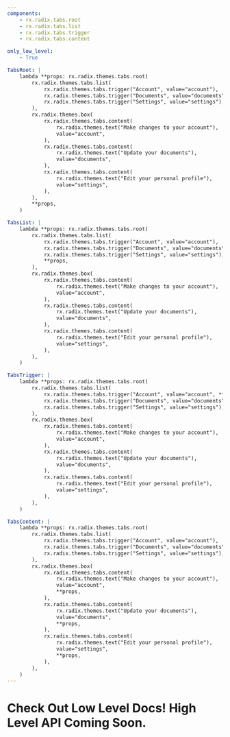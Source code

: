 ```yaml
---
components:
    - rx.radix.tabs.root
    - rx.radix.tabs.list
    - rx.radix.tabs.trigger
    - rx.radix.tabs.content

only_low_level:
    - True

TabsRoot: |
    lambda **props: rx.radix.themes.tabs.root(
        rx.radix.themes.tabs.list(
            rx.radix.themes.tabs.trigger("Account", value="account"),
            rx.radix.themes.tabs.trigger("Documents", value="documents"),
            rx.radix.themes.tabs.trigger("Settings", value="settings"),
        ),
        rx.radix.themes.box(
            rx.radix.themes.tabs.content(
                rx.radix.themes.text("Make changes to your account"),
                value="account",
            ),
            rx.radix.themes.tabs.content(
                rx.radix.themes.text("Update your documents"),
                value="documents",
            ),
            rx.radix.themes.tabs.content(
                rx.radix.themes.text("Edit your personal profile"),
                value="settings",
            ),
        ),
        **props,
    )

TabsList: |
    lambda **props: rx.radix.themes.tabs.root(
        rx.radix.themes.tabs.list(
            rx.radix.themes.tabs.trigger("Account", value="account"),
            rx.radix.themes.tabs.trigger("Documents", value="documents"),
            rx.radix.themes.tabs.trigger("Settings", value="settings"),
            **props,
        ),
        rx.radix.themes.box(
            rx.radix.themes.tabs.content(
                rx.radix.themes.text("Make changes to your account"),
                value="account",
            ),
            rx.radix.themes.tabs.content(
                rx.radix.themes.text("Update your documents"),
                value="documents",
            ),
            rx.radix.themes.tabs.content(
                rx.radix.themes.text("Edit your personal profile"),
                value="settings",
            ),
        ),
    )

TabsTrigger: |
    lambda **props: rx.radix.themes.tabs.root(
        rx.radix.themes.tabs.list(
            rx.radix.themes.tabs.trigger("Account", value="account", **props,),
            rx.radix.themes.tabs.trigger("Documents", value="documents"),
            rx.radix.themes.tabs.trigger("Settings", value="settings"),
        ),
        rx.radix.themes.box(
            rx.radix.themes.tabs.content(
                rx.radix.themes.text("Make changes to your account"),
                value="account",
            ),
            rx.radix.themes.tabs.content(
                rx.radix.themes.text("Update your documents"),
                value="documents",
            ),
            rx.radix.themes.tabs.content(
                rx.radix.themes.text("Edit your personal profile"),
                value="settings",
            ),
        ),
    )

TabsContent: |
    lambda **props: rx.radix.themes.tabs.root(
        rx.radix.themes.tabs.list(
            rx.radix.themes.tabs.trigger("Account", value="account"),
            rx.radix.themes.tabs.trigger("Documents", value="documents"),
            rx.radix.themes.tabs.trigger("Settings", value="settings"),
        ),
        rx.radix.themes.box(
            rx.radix.themes.tabs.content(
                rx.radix.themes.text("Make changes to your account"),
                value="account",
                **props,
            ),
            rx.radix.themes.tabs.content(
                rx.radix.themes.text("Update your documents"),
                value="documents",
                **props,
            ),
            rx.radix.themes.tabs.content(
                rx.radix.themes.text("Edit your personal profile"),
                value="settings",
                **props,
            ),
        ),
    )
---
```



# Check Out Low Level Docs! High Level API Coming Soon.
